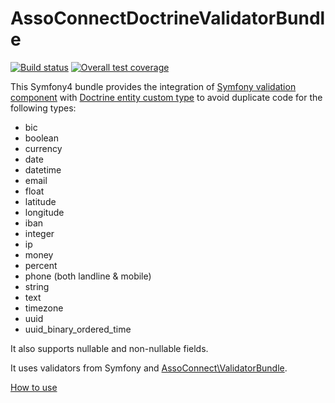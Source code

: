 # AssoConnectDoctrineValidatorBundle

[![Build status](https://gitlab.com/assoconnect/doctrine-validator-bundle/badges/master/build.svg)](https://gitlab.com/assoconnect/doctrine-validator-bundle/commits/master)
[![Overall test coverage](https://gitlab.com/assoconnect/doctrine-validator-bundle/badges/master/coverage.svg)](https://gitlab.com/assoconnect/doctrine-validator-bundle/pipelines)


This Symfony4 bundle provides the integration of [Symfony validation component](https://symfony.com/doc/current/validation.html) with [Doctrine entity custom type](https://www.doctrine-project.org/projects/doctrine-orm/en/2.6/cookbook/custom-mapping-types.html) to avoid duplicate code for the following types:
- bic
- boolean
- currency
- date
- datetime
- email
- float
- latitude
- longitude
- iban
- integer
- ip
- money
- percent
- phone (both landline & mobile)
- string
- text
- timezone
- uuid
- uuid_binary_ordered_time

It also supports nullable and non-nullable fields.

It uses validators from Symfony and [AssoConnect\ValidatorBundle](https://gitlab.com/assoconnect/validator-bundle). 

[How to use](src/Resources/doc/index.md)
